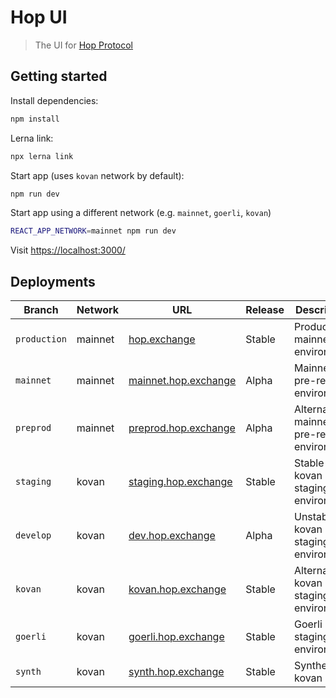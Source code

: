 # Hop UI

> The UI for [Hop Protocol](https://hop.exchange/)

## Getting started

Install dependencies:

```bash
npm install
```

Lerna link:

```bash
npx lerna link
```

Start app (uses `kovan` network by default):

```bash
npm run dev
```

Start app using a different network (e.g. `mainnet`, `goerli`, `kovan`)

```bash
REACT_APP_NETWORK=mainnet npm run dev
```

Visit [https://localhost:3000/](https://localhost:3000/)

## Deployments

| Branch       | Network | URL                                                  | Release | Description                                 |
| ------------ | ------- | ---------------------------------------------------- | ------- | ------------------------------------------- |
| `production` | mainnet | [hop.exchange](https://hop.exchange)                 | Stable  | Production mainnet environment              |
| `mainnet`    | mainnet | [mainnet.hop.exchange](https://mainnet.hop.exchange) | Alpha   | Mainnet pre-release environment             |
| `preprod`    | mainnet | [preprod.hop.exchange](https://preprod.hop.exchange) | Alpha   | Alternative mainnet pre-release environment |
| `staging`    | kovan   | [staging.hop.exchange](https://staging.hop.exchange) | Stable  | Stable kovan staging environment            |
| `develop`    | kovan   | [dev.hop.exchange](https://dev.hop.exchange)         | Alpha   | Unstable kovan staging environment          |
| `kovan`      | kovan   | [kovan.hop.exchange](https://kovan.hop.exchange)     | Stable  | Alternative kovan staging environment       |
| `goerli`     | kovan   | [goerli.hop.exchange](https://goerli.hop.exchange)   | Stable  | Goerli staging environment                  |
| `synth`      | kovan   | [synth.hop.exchange](https://synth.hop.exchange)     | Stable  | Synthetix kovan demo                        |
